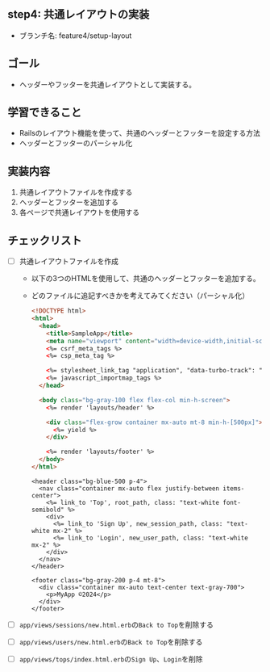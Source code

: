 ## step4: 共通レイアウトの実装

- ブランチ名: feature4/setup-layout

## ゴール

- ヘッダーやフッターを共通レイアウトとして実装する。

## 学習できること

- Railsのレイアウト機能を使って、共通のヘッダーとフッターを設定する方法
- ヘッダーとフッターのパーシャル化

## 実装内容

1. 共通レイアウトファイルを作成する
2. ヘッダーとフッターを追加する
3. 各ページで共通レイアウトを使用する

## チェックリスト

- [ ]  共通レイアウトファイルを作成
    - 以下の3つのHTMLを使用して、共通のヘッダーとフッターを追加する。
    - どのファイルに追記すべきかを考えてみてください（パーシャル化）
        
        ```html
        <!DOCTYPE html>
        <html>
          <head>
            <title>SampleApp</title>
            <meta name="viewport" content="width=device-width,initial-scale=1">
            <%= csrf_meta_tags %>
            <%= csp_meta_tag %>
        
            <%= stylesheet_link_tag "application", "data-turbo-track": "reload" %>
            <%= javascript_importmap_tags %>
          </head>
        
          <body class="bg-gray-100 flex flex-col min-h-screen">
            <%= render 'layouts/header' %>
        
            <div class="flex-grow container mx-auto mt-8 min-h-[500px]">
              <%= yield %>
            </div>
        
            <%= render 'layouts/footer' %>
          </body>
        </html>
        ```
        
        ```
        <header class="bg-blue-500 p-4">
          <nav class="container mx-auto flex justify-between items-center">
            <%= link_to 'Top', root_path, class: "text-white font-semibold" %>
            <div>
              <%= link_to 'Sign Up', new_session_path, class: "text-white mx-2" %>
              <%= link_to 'Login', new_user_path, class: "text-white mx-2" %>
            </div>
          </nav>
        </header>
        ```
        
        ```
        <footer class="bg-gray-200 p-4 mt-8">
          <div class="container mx-auto text-center text-gray-700">
            <p>MyApp ©2024</p>
          </div>
        </footer>
        ```
        
- [ ]  `app/views/sessions/new.html.erb`の`Back to Top`を削除する
- [ ]  `app/views/users/new.html.erb`の`Back to Top`を削除する
- [ ]  `app/views/tops/index.html.erb`の`Sign Up`、`Login`を削除
